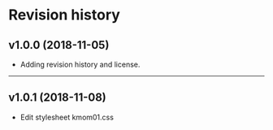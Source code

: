 Revision history
===================

v1.0.0 (2018-11-05)
--------------------

* Adding revision history and license.

----------------------

v1.0.1 (2018-11-08)
--------------------

* Edit stylesheet kmom01.css
